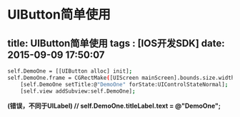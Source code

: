 ﻿# UIButton简单使用
title: UIButton简单使用
tags : [IOS开发SDK]
date: 2015-09-09 17:50:07
---
```bash
self.DemoOne = [[UIButton alloc] init];
self.DemoOne.frame = CGRectMake([UIScreen mainScreen].bounds.size.width/2-50, [UIScreen mainScreen].bounds.size.height/2 -200, 100, 40);
    [self.DemoOne setTitle:@"DemoOne" forState:UIControlStateNormal];
    [self.view addSubview:self.DemoOne];
```
 **(错误，不同于UILabel) // self.DemoOne.titleLabel.text = @"DemoOne";**





